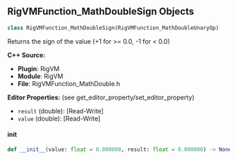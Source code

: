 ## RigVMFunction_MathDoubleSign Objects

```python
class RigVMFunction_MathDoubleSign(RigVMFunction_MathDoubleUnaryOp)
```

Returns the sign of the value (+1 for >= 0.0, -1 for < 0.0)

**C++ Source:**

- **Plugin**: RigVM
- **Module**: RigVM
- **File**: RigVMFunction_MathDouble.h

**Editor Properties:** (see get_editor_property/set_editor_property)

- ``result`` (double):  [Read-Write]
- ``value`` (double):  [Read-Write]

<a id="unreal.RigVMFunction_MathDoubleSign.__init__"></a>

#### __init__

```python
def __init__(value: float = 0.000000, result: float = 0.000000) -> None
```

<a id="unreal.RigUnit_MathDoubleSign"></a>